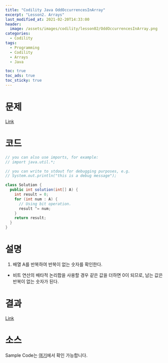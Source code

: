 ```yaml
---
title: "Codility Java OddOccurrencesInArray"
excerpt: "Lesson2. Arrays"
last_modified_at: 2021-02-20T14:33:00
header:
  image: /assets/images/codility/lesson02/OddOccurrencesInArray.png
categories:
  - Codility
tags:
  - Programming
  - Codility
  - Arrays
  - Java

toc: true
toc_ads: true
toc_sticky: true
---
```

# 문제
[Link](https://app.codility.com/programmers/lessons/2-arrays/odd_occurrences_in_array/)

# 코드
```java
// you can also use imports, for example:
// import java.util.*;

// you can write to stdout for debugging purposes, e.g.
// System.out.println("this is a debug message");

class Solution {
  public int solution(int[] A) {
    int result = 0;
    for (int num : A) {
      // Using bit operation.
      result ^= num;
    }
    return result;
  }
}
```

# 설명
1. 배열 A를 반복하여 반복이 없는 숫자를 확인한다.
- 비트 연산의 배타적 논리합을 사용할 경우 같은 값을 더하면 0이 되므로, 남는 값은 반복이 없는 숫자가 된다.

# 결과
[Link](https://app.codility.com/demo/results/trainingPK5C7W-QF2/)

# 소스
Sample Code는 [여기](https://github.com/GracefulSoul/codility/blob/master/src/main/java/gracefulsoul/lesson02/OddOccurrencesInArray.java)에서 확인 가능합니다.